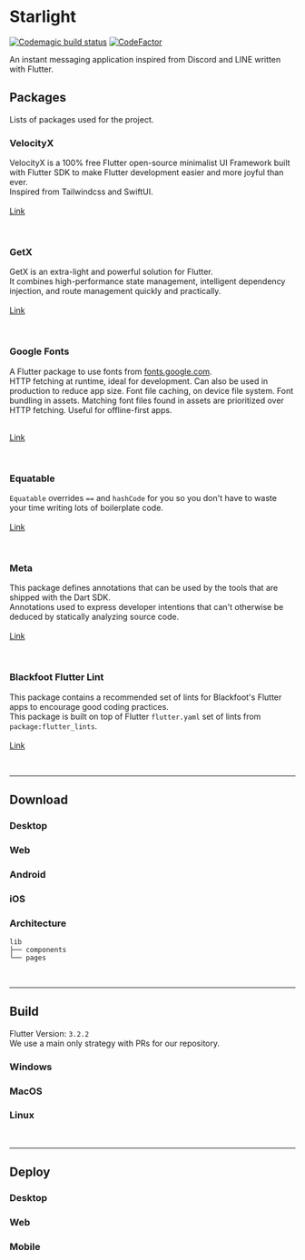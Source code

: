 # Starlight

[![Codemagic build status](https://api.codemagic.io/apps/63483ea222ff8dd9f01474ca/63483ea222ff8dd9f01474c9/status_badge.svg)](https://codemagic.io/apps/63483ea222ff8dd9f01474ca/63483ea222ff8dd9f01474c9/latest_build)
[![CodeFactor](https://www.codefactor.io/repository/github/mikyan0207/m-mob-900-flutter/badge)](https://www.codefactor.io/repository/github/mikyan0207/m-mob-900-flutter)

An instant messaging application inspired from Discord and LINE written with Flutter.

## Packages

Lists of packages used for the project.

### VelocityX
VelocityX is a 100% free Flutter open-source minimalist UI Framework built with Flutter SDK to make Flutter development
easier and more joyful than ever.<br>
Inspired from Tailwindcss and SwiftUI.
<br><br>
[Link](https://pub.dev/packages/velocity_x)

<br>

### GetX
GetX is an extra-light and powerful solution for Flutter.<br>
It combines high-performance state management, intelligent dependency injection, and route management quickly
and practically.
<br><br>
[Link](https://pub.dev/packages/get)

<br>

### Google Fonts
A Flutter package to use fonts from [fonts.google.com](fonts.google.com).<br>
HTTP fetching at runtime, ideal for development. Can also be used in production to reduce app size. Font file caching, on device file system. Font bundling in assets. Matching font files found in assets are prioritized over HTTP fetching. Useful for offline-first apps.
<br><br>

[Link](https://pub.dev/packages/google_fonts)

<br>

### Equatable
`Equatable` overrides `==` and `hashCode` for you so you don't have to waste your time writing lots of boilerplate code.
<br><br>
[Link](https://pub.dev/packages/equatable)

<br>

### Meta
This package defines annotations that can be used by the tools that are shipped with the Dart SDK.<br>
Annotations used to express developer intentions that can't otherwise be deduced by statically analyzing source code.
<br><br>
[Link](https://pub.dev/packages/meta)

<br>

### Blackfoot Flutter Lint
This package contains a recommended set of lints for Blackfoot's Flutter apps to encourage good coding practices.<br>
This package is built on top of Flutter `flutter.yaml` set of lints from `package:flutter_lints`.
<br><br>
[Link](https://pub.dev/packages/blackfoot_flutter_lint)

<br>

-----

## Download

### Desktop

### Web

### Android

### iOS

### Architecture

```
lib
├── components
└── pages
```

<br>

-----

## Build

Flutter Version: `3.2.2`<br>
We use a main only strategy with PRs for our repository.

### Windows

### MacOS

### Linux

<br>

-----

## Deploy

### Desktop

### Web

### Mobile
